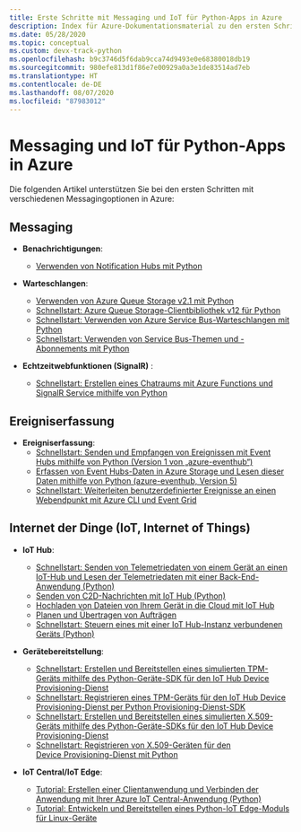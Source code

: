 ```yaml
---
title: Erste Schritte mit Messaging und IoT für Python-Apps in Azure
description: Index für Azure-Dokumentationsmaterial zu den ersten Schritten im Zusammenhang mit Messaging und IoT für Python-Apps.
ms.date: 05/28/2020
ms.topic: conceptual
ms.custom: devx-track-python
ms.openlocfilehash: b9c3746d5f6dab9cca74d9493e0e68380018db19
ms.sourcegitcommit: 980efe813d1f86e7e00929a0a3e1de83514ad7eb
ms.translationtype: HT
ms.contentlocale: de-DE
ms.lasthandoff: 08/07/2020
ms.locfileid: "87983012"
---
```

# <a name="messaging-and-iot-for-python-apps-on-azure"></a>Messaging und IoT für Python-Apps in Azure

Die folgenden Artikel unterstützen Sie bei den ersten Schritten mit verschiedenen Messagingoptionen in Azure:

## <a name="messaging"></a>Messaging

- **Benachrichtigungen**:
  - [Verwenden von Notification Hubs mit Python](/azure/notification-hubs/notification-hubs-python-push-notification-tutorial)

- **Warteschlangen**:
  - [Verwenden von Azure Queue Storage v2.1 mit Python](/azure/storage/queues/storage-python-how-to-use-queue-storage)
  - [Schnellstart: Azure Queue Storage-Clientbibliothek v12 für Python](/azure/storage/queues/storage-quickstart-queues-python)
  - [Schnellstart: Verwenden von Azure Service Bus-Warteschlangen mit Python](/azure/service-bus-messaging/service-bus-python-how-to-use-queues)
  - [Schnellstart: Verwenden von Service Bus-Themen und -Abonnements mit Python](/azure/service-bus-messaging/service-bus-python-how-to-use-topics-subscriptions)

- **Echtzeitwebfunktionen (SignalR)** :
  - [Schnellstart: Erstellen eines Chatraums mit Azure Functions und SignalR Service mithilfe von Python](/azure/azure-signalr/signalr-quickstart-azure-functions-python)

## <a name="event-ingestion"></a>Ereigniserfassung

- **Ereigniserfassung**:
  - [Schnellstart: Senden und Empfangen von Ereignissen mit Event Hubs mithilfe von Python (Version 1 von „azure-eventhub“)](/azure/event-hubs/event-hubs-python)
  - [Erfassen von Event Hubs-Daten in Azure Storage und Lesen dieser Daten mithilfe von Python (azure-eventhub, Version 5)](/azure/event-hubs/get-started-capture-python-v2)
  - [Schnellstart: Weiterleiten benutzerdefinierter Ereignisse an einen Webendpunkt mit Azure CLI und Event Grid](/azure/event-grid/custom-event-quickstart)

## <a name="internet-of-things-iot"></a>Internet der Dinge (IoT, Internet of Things)

- **IoT Hub**:
  - [Schnellstart: Senden von Telemetriedaten von einem Gerät an einen IoT-Hub und Lesen der Telemetriedaten mit einer Back-End-Anwendung (Python)](/azure/iot-hub/quickstart-send-telemetry-python)
  - [Senden von C2D-Nachrichten mit IoT Hub (Python)](/azure/iot-hub/iot-hub-python-python-c2d)
  - [Hochladen von Dateien von Ihrem Gerät in die Cloud mit IoT Hub](/azure/iot-hub/iot-hub-python-python-file-upload)
  - [Planen und Übertragen von Aufträgen](/azure/iot-hub/iot-hub-python-python-schedule-jobs)
  - [Schnellstart: Steuern eines mit einer IoT Hub-Instanz verbundenen Geräts (Python)](/azure/iot-hub/quickstart-control-device-python)

- **Gerätebereitstellung**:
  - [Schnellstart: Erstellen und Bereitstellen eines simulierten TPM-Geräts mithilfe des Python-Geräte-SDK für den IoT Hub Device Provisioning-Dienst](/azure/iot-dps/quick-create-simulated-device-tpm-python)
  - [Schnellstart: Registrieren eines TPM-Geräts für den IoT Hub Device Provisioning-Dienst per Python Provisioning-Dienst-SDK](/azure/iot-dps/quick-enroll-device-tpm-python)
  - [Schnellstart: Erstellen und Bereitstellen eines simulierten X.509-Geräts mithilfe des Python-Geräte-SDKs für den IoT Hub Device Provisioning-Dienst](/azure/iot-dps/quick-create-simulated-device-x509-python)
  - [Schnellstart: Registrieren von X.509-Geräten für den Device Provisioning-Dienst mit Python](/azure/iot-dps/quick-enroll-device-x509-python)

- **IoT Central/IoT Edge**:
  - [Tutorial: Erstellen einer Clientanwendung und Verbinden der Anwendung mit Ihrer Azure IoT Central-Anwendung (Python)](/azure/iot-central/core/tutorial-connect-device-python)
  - [Tutorial: Entwickeln und Bereitstellen eines Python-IoT Edge-Moduls für Linux-Geräte](/azure/iot-edge/tutorial-python-module)
